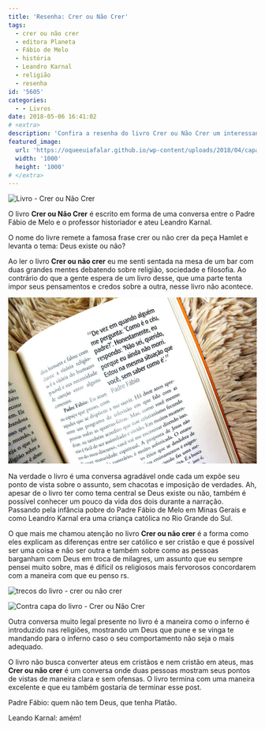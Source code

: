 ```yaml
---
title: 'Resenha: Crer ou Não Crer'
tags:
  - crer ou não crer
  - editora Planeta
  - Fábio de Melo
  - história
  - Leandro Karnal
  - religião
  - resenha
id: '5605'
categories:
  - - Livros
date: 2018-05-06 16:41:02
# <extra>
description: 'Confira a resenha do livro Crer ou Não Crer um interessante dialogo entre o Padre Fábio de Melo e o professor historiador e ateu Leandro Karna.'
featured_image: 
  url: 'https://oqueeuiafalar.github.io/wp-content/uploads/2018/04/capa-do-livro-crer-ou-não-crer.jpg'
  width: '1000'
  height: '1000'
# </extra>
---
```


![Livro - Crer ou Não Crer](/wp-content/uploads/2018/04/capa-do-livro-crer-ou-não-crer.jpg)

O livro **Crer ou Não Crer** é escrito em forma de uma conversa entre o Padre Fábio de Melo e o professor historiador e ateu Leandro Karnal.

O nome do livre remete a famosa frase crer ou não crer da peça Hamlet e levanta o tema: Deus existe ou não?

Ao ler o livro **Crer ou não crer** eu me senti sentada na mesa de um bar com duas grandes mentes debatendo sobre religião, sociedade e filosofia. Ao contrário do que a gente espera de um livro desse, que uma parte tenta impor seus pensamentos e credos sobre a outra, nesse livro não acontece.

![resenha do livro - Crer ou Não Crer - Fábio de Melo e Leandro Karnal](/wp-content/uploads/2018/04/trechos-livro-crer-ou-não-crer-fábio-de-melo-leandro-karnal.jpg)

Na verdade o livro é uma conversa agradável onde cada um expõe seu ponto de vista sobre o assunto, sem chacotas e imposição de verdades. Ah, apesar de o livro ter como tema central se Deus existe ou não, também é possível conhecer um pouco da vida dos dois durante a narração. Passando pela infância pobre do Padre Fábio de Melo em Minas Gerais e como Leandro Karnal era uma criança católica no Rio Grande do Sul.

O que mais me chamou atenção no livro **Crer ou não crer** é a forma como eles explicam as diferenças entre ser católico e ser cristão e que é possível ser uma coisa e não ser outra e também sobre como as pessoas barganham com Deus em troca de milagres, um assunto que eu sempre pensei muito sobre, mas é difícil os religiosos mais fervorosos concordarem com a maneira com que eu penso rs.

![trecos do livro - crer ou não crer](/wp-content/uploads/2018/04/resenha-livro-crer-ou-não-crer.jpg)

![Contra capa do livro - Crer ou Não Crer](/wp-content/uploads/2018/04/contra-capa-livro-crer-ou-não-crer.jpg)

Outra conversa muito legal presente no livro é a maneira como o inferno é introduzido nas religiões, mostrando um Deus que pune e se vinga te mandando para o inferno caso o seu comportamento não seja o mais adequado.

O livro não busca converter ateus em cristãos e nem cristão em ateus, mas **Crer ou não crer** é um conversa onde duas pessoas mostram seus pontos de vistas de maneira clara e sem ofensas. O livro termina com uma maneira excelente e que eu também gostaria de terminar esse post.

Padre Fábio: quem não tem Deus, que tenha Platão.

Leando Karnal: amém!
